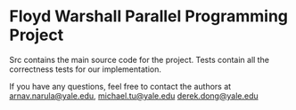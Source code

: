 # Floyd Warshall Parallel Programming Project

Src contains the main source code for the project.
Tests contain all the correctness tests for our implementation.

If you have any questions, feel free to contact the authors at arnav.narula@yale.edu, michael.tu@yale.edu derek.dong@yale.edu
